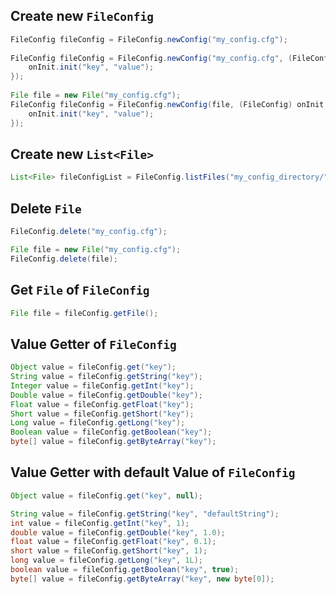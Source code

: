 ## Create new `FileConfig`
````java
FileConfig fileConfig = FileConfig.newConfig("my_config.cfg");
        
FileConfig fileConfig = FileConfig.newConfig("my_config.cfg", (FileConfig) onInit -> {
    onInit.init("key", "value");
}); 
        
File file = new File("my_config.cfg");
FileConfig fileConfig = FileConfig.newConfig(file, (FileConfig) onInit -> {
    onInit.init("key", "value");
}); 
````

## Create new `List<File>`
````java
List<File> fileConfigList = FileConfig.listFiles("my_config_directory/");
````

## Delete `File`
````java
FileConfig.delete("my_config.cfg");

File file = new File("my_config.cfg");
FileConfig.delete(file);
````

## Get `File` of `FileConfig`
````java
File file = fileConfig.getFile();
````

## Value Getter of `FileConfig`
````java
Object value = fileConfig.get("key");
String value = fileConfig.getString("key");
Integer value = fileConfig.getInt("key");
Double value = fileConfig.getDouble("key");
Float value = fileConfig.getFloat("key");
Short value = fileConfig.getShort("key");
Long value = fileConfig.getLong("key");
Boolean value = fileConfig.getBoolean("key");
byte[] value = fileConfig.getByteArray("key");
````

## Value Getter with default Value of `FileConfig`
````java
Object value = fileConfig.get("key", null);
````
````java
String value = fileConfig.getString("key", "defaultString");
int value = fileConfig.getInt("key", 1);
double value = fileConfig.getDouble("key", 1.0);
float value = fileConfig.getFloat("key", 0.1);
short value = fileConfig.getShort("key", 1);
long value = fileConfig.getLong("key", 1L);
boolean value = fileConfig.getBoolean("key", true);
byte[] value = fileConfig.getByteArray("key", new byte[0]);
````
